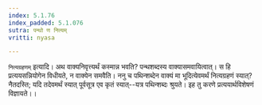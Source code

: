```yaml
---
index: 5.1.76
index_padded: 5.1.076
sutra: पन्थो ण नित्यम्
vritti: nyasa

---
```

`नित्यग्रहणम्` इत्यादि। अथ वाक्यनिवृत्त्यर्थं कस्मान्न भवति? पन्थशब्दस्य वाक्यासमवायित्वात्। स हि प्रत्ययसन्नियोगेन विधीयते, न वाक्येन समवैति। ननु च पथिन्शब्देन वाक्यं मा भूदित्येवमर्थं नित्यग्रहणं स्यात्? नैतदस्ति; यदि तदेवमर्थं स्यात् पूर्वसूत्र एव कृतं स्यात्--यत्र पथिन्शब्दः श्रुयते। इह तु करणे प्रत्ययार्थविशेषणं विज्ञायते।।